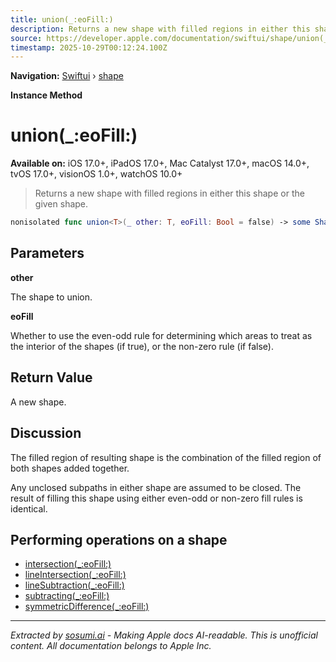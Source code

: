```yaml
---
title: union(_:eoFill:)
description: Returns a new shape with filled regions in either this shape or the given shape.
source: https://developer.apple.com/documentation/swiftui/shape/union(_:eofill:)
timestamp: 2025-10-29T00:12:24.100Z
---
```


**Navigation:** [Swiftui](/documentation/swiftui) › [shape](/documentation/swiftui/shape)

**Instance Method**

# union(_:eoFill:)

**Available on:** iOS 17.0+, iPadOS 17.0+, Mac Catalyst 17.0+, macOS 14.0+, tvOS 17.0+, visionOS 1.0+, watchOS 10.0+

> Returns a new shape with filled regions in either this shape or the given shape.

```swift
nonisolated func union<T>(_ other: T, eoFill: Bool = false) -> some Shape where T : Shape
```

## Parameters

**other**

The shape to union.



**eoFill**

Whether to use the even-odd rule for determining which areas to treat as the interior of the shapes (if true), or the non-zero rule (if false).



## Return Value

A new shape.

## Discussion

The filled region of resulting shape is the combination of the filled region of both shapes added together.

Any unclosed subpaths in either shape are assumed to be closed. The result of filling this shape using either even-odd or non-zero fill rules is identical.

## Performing operations on a shape

- [intersection(_:eoFill:)](/documentation/swiftui/shape/intersection(_:eofill:))
- [lineIntersection(_:eoFill:)](/documentation/swiftui/shape/lineintersection(_:eofill:))
- [lineSubtraction(_:eoFill:)](/documentation/swiftui/shape/linesubtraction(_:eofill:))
- [subtracting(_:eoFill:)](/documentation/swiftui/shape/subtracting(_:eofill:))
- [symmetricDifference(_:eoFill:)](/documentation/swiftui/shape/symmetricdifference(_:eofill:))

---

*Extracted by [sosumi.ai](https://sosumi.ai) - Making Apple docs AI-readable.*
*This is unofficial content. All documentation belongs to Apple Inc.*
